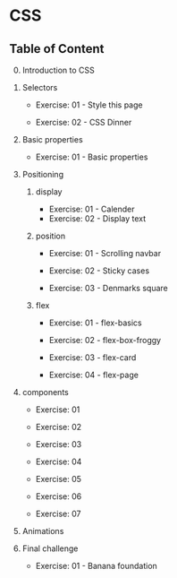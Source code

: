 # CSS

## Table of Content

0. Introduction to CSS

1. Selectors
   
   - Exercise: 01 - Style this page
   
   - Exercise: 02 - CSS Dinner

2. Basic properties
   
   - Exercise: 01 - Basic properties

3. Positioning
   
   1. display
      
      - Exercise: 01 - Calender
      - Exercise: 02 - Display text
   
   2. position
      
      - Exercise: 01 - Scrolling navbar
      
      - Exercise: 02 - Sticky cases
      
      - Exercise: 03 - Denmarks square
   
   3. flex
      
      - Exercise: 01 - flex-basics
      
      - Exercise: 02 - flex-box-froggy
      
      - Exercise: 03 - flex-card
      
      - Exercise: 04 - flex-page

4. components
   
   - Exercise: 01
   
   - Exercise: 02
   
   - Exercise: 03
   
   - Exercise: 04
   
   - Exercise: 05
   
   - Exercise: 06
   
   - Exercise: 07

5. Animations 

6. Final challenge
   
   - Exercise: 01 - Banana foundation
